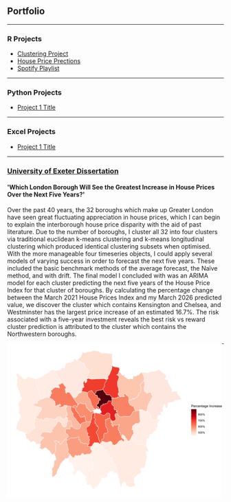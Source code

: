 
## Portfolio

---

### R Projects 
 - [Clustering Project](pages/Clustering.md)
 - [House Price Prections](pages/Price_Predictions.md)
 - [Spotify Playlist](pages/)

---
### Python Projects
- [Project 1 Title](http://example.com/)

---

### Excel Projects
- [Project 1 Title](http://example.com/)

---

### [University of Exeter Dissertation](pdf/London_House_Price_Predictions.pdf)
#### 'Which London Borough Will See the Greatest Increase in House Prices Over the Next Five Years?'

Over the past 40 years, the 32 boroughs which make up Greater London have seen
great fluctuating appreciation in house prices, which I can begin to explain the
interborough house price disparity with the aid of past literature. Due to the number
of boroughs, I cluster all 32 into four clusters via traditional euclidean k-means
clustering and k-means longitudinal clustering which produced identical clustering
subsets when optimised. With the more manageable four timeseries objects, I could
apply several models of varying success in order to forecast the next five years.
These included the basic benchmark methods of the average forecast, the Naïve
method, and with drift. The final model I concluded with was an ARIMA model for
each cluster predicting the next five years of the House Price Index for that cluster
of boroughs. By calculating the percentage change between the March 2021 House
Prices Index and my March 2026 predicted value, we discover the cluster which
contains Kensington and Chelsea, and Westminster has the largest price increase
of an estimated 16.7%. The risk associated with a five-year investment reveals the
best risk vs reward cluster prediction is attributed to the cluster which contains the
Northwestern boroughs.

<b>
</b>
<img 
    align="left"
    width = 500 
    src="images/Heatmap.png?raw=true"
    />

---

